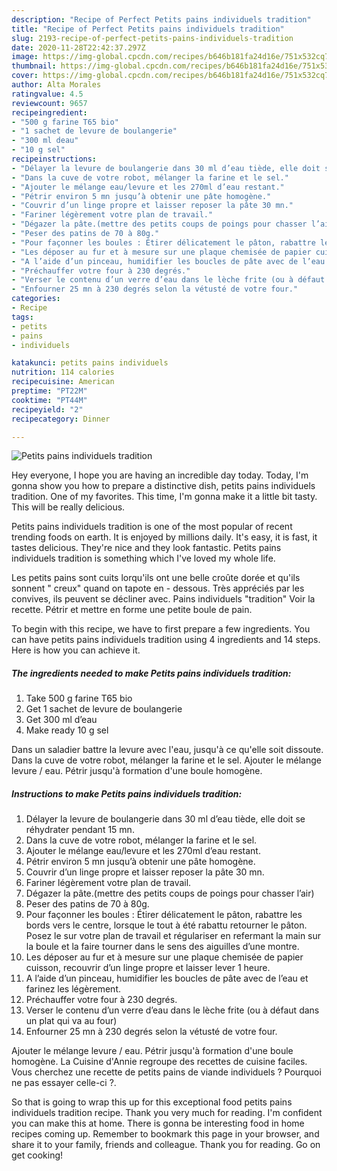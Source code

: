 ```yaml
---
description: "Recipe of Perfect Petits pains individuels tradition"
title: "Recipe of Perfect Petits pains individuels tradition"
slug: 2193-recipe-of-perfect-petits-pains-individuels-tradition
date: 2020-11-28T22:42:37.297Z
image: https://img-global.cpcdn.com/recipes/b646b181fa24d16e/751x532cq70/petits-pains-individuels-tradition-photo-principale-de-la-recette.jpg
thumbnail: https://img-global.cpcdn.com/recipes/b646b181fa24d16e/751x532cq70/petits-pains-individuels-tradition-photo-principale-de-la-recette.jpg
cover: https://img-global.cpcdn.com/recipes/b646b181fa24d16e/751x532cq70/petits-pains-individuels-tradition-photo-principale-de-la-recette.jpg
author: Alta Morales
ratingvalue: 4.5
reviewcount: 9657
recipeingredient:
- "500 g farine T65 bio"
- "1 sachet de levure de boulangerie"
- "300 ml deau"
- "10 g sel"
recipeinstructions:
- "Délayer la levure de boulangerie dans 30 ml d’eau tiède, elle doit se réhydrater pendant 15 mn."
- "Dans la cuve de votre robot, mélanger la farine et le sel."
- "Ajouter le mélange eau/levure et les 270ml d’eau restant."
- "Pétrir environ 5 mn jusqu’à obtenir une pâte homogène."
- "Couvrir d’un linge propre et laisser reposer la pâte 30 mn."
- "Fariner légèrement votre plan de travail."
- "Dégazer la pâte.(mettre des petits coups de poings pour chasser l’air)"
- "Peser des patins de 70 à 80g."
- "Pour façonner les boules : Étirer délicatement le pâton, rabattre les bords vers le centre, lorsque le tout à été rabattu retourner le pâton. Posez le sur votre plan de travail et régulariser en refermant la main sur la boule et la faire tourner dans le sens des aiguilles d’une montre."
- "Les déposer au fur et à mesure sur une plaque chemisée de papier cuisson, recouvrir d’un linge propre et laisser lever 1 heure."
- "A l’aide d’un pinceau, humidifier les boucles de pâte avec de l’eau et farinez les légèrement."
- "Préchauffer votre four à 230 degrés."
- "Verser le contenu d’un verre d’eau dans le lèche frite (ou à défaut dans un plat qui va au four)"
- "Enfourner 25 mn à 230 degrés selon la vétusté de votre four."
categories:
- Recipe
tags:
- petits
- pains
- individuels

katakunci: petits pains individuels 
nutrition: 114 calories
recipecuisine: American
preptime: "PT22M"
cooktime: "PT44M"
recipeyield: "2"
recipecategory: Dinner

---
```



![Petits pains individuels tradition](https://img-global.cpcdn.com/recipes/b646b181fa24d16e/751x532cq70/petits-pains-individuels-tradition-photo-principale-de-la-recette.jpg)

Hey everyone, I hope you are having an incredible day today. Today, I'm gonna show you how to prepare a distinctive dish, petits pains individuels tradition. One of my favorites. This time, I'm gonna make it a little bit tasty. This will be really delicious.

Petits pains individuels tradition is one of the most popular of recent trending foods on earth. It is enjoyed by millions daily. It's easy, it is fast, it tastes delicious. They're nice and they look fantastic. Petits pains individuels tradition is something which I've loved my whole life.

Les petits pains sont cuits lorqu&#39;ils ont une belle croûte dorée et qu&#39;ils sonnent &#34; creux&#34; quand on tapote en - dessous. Très appréciés par les convives, ils peuvent se décliner avec. Pains individuels &#34;tradition&#34; Voir la recette. Pétrir et mettre en forme une petite boule de pain.


To begin with this recipe, we have to first prepare a few ingredients. You can have petits pains individuels tradition using 4 ingredients and 14 steps. Here is how you can achieve it.

<!--inarticleads1-->

##### The ingredients needed to make Petits pains individuels tradition:

1. Take 500 g farine T65 bio
1. Get 1 sachet de levure de boulangerie
1. Get 300 ml d’eau
1. Make ready 10 g sel


Dans un saladier battre la levure avec l&#39;eau, jusqu&#39;à ce qu&#39;elle soit dissoute. Dans la cuve de votre robot, mélanger la farine et le sel. Ajouter le mélange levure / eau. Pétrir jusqu&#39;à formation d&#39;une boule homogène. 

<!--inarticleads2-->

##### Instructions to make Petits pains individuels tradition:

1. Délayer la levure de boulangerie dans 30 ml d’eau tiède, elle doit se réhydrater pendant 15 mn.
1. Dans la cuve de votre robot, mélanger la farine et le sel.
1. Ajouter le mélange eau/levure et les 270ml d’eau restant.
1. Pétrir environ 5 mn jusqu’à obtenir une pâte homogène.
1. Couvrir d’un linge propre et laisser reposer la pâte 30 mn.
1. Fariner légèrement votre plan de travail.
1. Dégazer la pâte.(mettre des petits coups de poings pour chasser l’air)
1. Peser des patins de 70 à 80g.
1. Pour façonner les boules : Étirer délicatement le pâton, rabattre les bords vers le centre, lorsque le tout à été rabattu retourner le pâton. Posez le sur votre plan de travail et régulariser en refermant la main sur la boule et la faire tourner dans le sens des aiguilles d’une montre.
1. Les déposer au fur et à mesure sur une plaque chemisée de papier cuisson, recouvrir d’un linge propre et laisser lever 1 heure.
1. A l’aide d’un pinceau, humidifier les boucles de pâte avec de l’eau et farinez les légèrement.
1. Préchauffer votre four à 230 degrés.
1. Verser le contenu d’un verre d’eau dans le lèche frite (ou à défaut dans un plat qui va au four)
1. Enfourner 25 mn à 230 degrés selon la vétusté de votre four.


Ajouter le mélange levure / eau. Pétrir jusqu&#39;à formation d&#39;une boule homogène. La Cuisine d&#39;Annie regroupe des recettes de cuisine faciles. Vous cherchez une recette de petits pains de viande individuels ? Pourquoi ne pas essayer celle-ci ?. 

So that is going to wrap this up for this exceptional food petits pains individuels tradition recipe. Thank you very much for reading. I'm confident you can make this at home. There is gonna be interesting food in home recipes coming up. Remember to bookmark this page in your browser, and share it to your family, friends and colleague. Thank you for reading. Go on get cooking!
